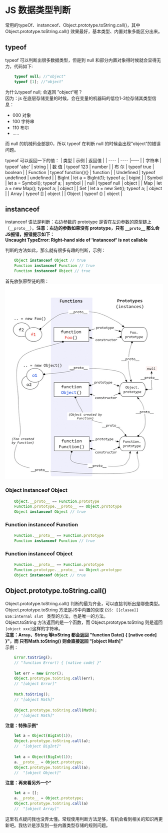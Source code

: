 <!--
 * @Author: monai
 * @Date: 2020-03-23 17:36:49
 * @LastEditors: monai
 * @LastEditTime: 2020-03-24 14:25:51
 -->
# JS 数据类型判断

常用的typeOf、instanceof、Object.prototype.toString.call()，其中Object.prototype.toString.call() 效果最好，基本类型、内置对象多能区分出来。


## typeof  
typeof 可以判断出很多数据类型，但是到 null 和部分内置对象得时候就会显得无力，代码如下:

```javascript
    typeof null; //"object"
    typeof [1]; //"object"
```
为什么typeof null; 会返回 ”object“呢？  
因为：js 在底层存储变量的时候，会在变量的机器码的低位1-3位存储其类型信息：
* 000 对象
* 100 字符串
* 110 布尔
* .....

而 null 的机械码全部是0，所以 typeof 在判断 null 的时候会出现”object“的错误问题。

typeof 可以返回一下的值：
| 类型 | 示例 | 返回值 |
| ---- | ---- |---- |
| 字符串 | typeof 'abc' | string |
| 数  值 | typeof 123 | number |
| 布  尔 | typeof true | boolean |
| Function | typeof function(){} | function |
| Undefined | typeof undefined | undefined |
| BigInt | let a = BigInt(1); typeof a; | bigint |
| Symbol | let a = Symbol(); typeof a; | symbol |
| null | typeof null | object |
| Map | let a = new Map(); typeof a; | object |
| Set | let a = new Set(); typeof a;  | object |
| Array | typeof [] | object |
| Object | typeof {} | object |

## instanceof  
instanceof 语法是判断：右边参数的 prototype 是否在左边参数的原型链上（`__proto__`）。**注意：右边的参数如果没有 prototype，只有 `__proto__` 那么会JS报错，报错提示如下：**  
**Uncaught TypeError: Right-hand side of 'instanceof' is not callable**  

判断的方法如此，那么就有很多有趣的判断，示例：  

```javascript
    Object instanceof Object // true
    Function instanceof Function // true
    Function instanceof Object // true
```
首先放张原型链的图：
![原型链图](./原型链.png)
### Object instanceof Object
```javascript
    Object.__proto__ == Function.prototype
    Function.prototype.__proto__ == Object.prototype 
    Object instanceof Object // true
```
### Function instanceof Function
```javascript
    Function.__proto__ == Function.prototype
    Function instanceof Function // true
```
### Function instanceof Object
```javascript
    Function.__proto__ == Function.prototype
    Function.prototype.__proto__ == Object.prototype 
    Object instanceof Object // true
```

## Object.prototype.toString.call()  
Object.prototype.toString.call() 判断的最为齐全，可以直接判断出是哪些类型。  
Object.prototype.toString 方法是JS中内置的获取 `ES5: [[clasee]] ES6:internal slot ` 类型的方法，也是唯一的方法。  
Object.toString 方法返回的是一个函数，而 Object.prototype.toString 则是返回`[object xxx]`这样的字符串。  
**注意：Array、String 等toString 都会返回 "function Date() { [native code] }"，而 只有Math.toString() 则会直接返回 "[object Math]"**  
示例：
```javascript
    Error.toString();
    // "function Error() { [native code] }"
    
    let err = new Error();
    Object.prototype.toString.call(err);
    // "[object Error]"

    Math.toString();
    // "[object Math]"  

    Object.prototype.toString.call(Math);
    // "[object Math]"  
```

**注意：特殊示例"** 
```javascript
    let a = Object(BigInt(1));
    Object.prototype.toString.call(a);
    //  "[object BigInt]"

    let a = Object(BigInt(1));
    a.__proto__ = Object.prototype;
    Object.prototype.toString.call(a);
    //  "[object Object]"
```
**注意：再来看另外一个"** 
```javascript
    let a = [];
    a.__proto__ = Object.prototype;
    Object.prototype.toString.call(a)
    //  "[object Array]"
```
这里有点疑问我也没弄太懂。常规使用判断方法足够，有机会看到相关的知识再更新吧。我估计是涉及到一些内置类型存储的规则问题。